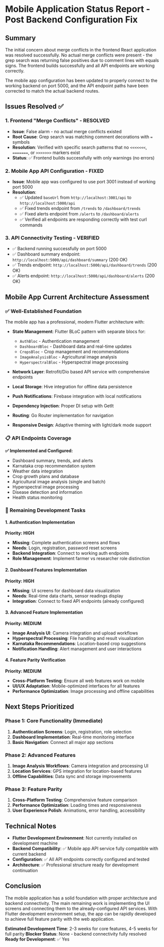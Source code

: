 # Mobile Application Status Report - Post Backend Configuration Fix

## Summary

The initial concern about merge conflicts in the frontend React application was resolved successfully. No actual merge conflicts were present - the grep search was returning false positives due to comment lines with equals signs. The frontend builds successfully and all API endpoints are working correctly.

The mobile app configuration has been updated to properly connect to the working backend on port 5000, and the API endpoint paths have been corrected to match the actual backend routes.

## Issues Resolved ✅

### 1. **Frontend "Merge Conflicts" - RESOLVED**
- **Issue**: False alarm - no actual merge conflicts existed
- **Root Cause**: Grep search was matching comment decorations with `=` symbols
- **Resolution**: Verified with specific search patterns that no `<<<<<<<`, `=======`, or `>>>>>>>` markers exist
- **Status**: ✅ Frontend builds successfully with only warnings (no errors)

### 2. **Mobile App API Configuration - FIXED**
- **Issue**: Mobile app was configured to use port 3001 instead of working port 5000
- **Resolution**: 
  - ✅ Updated `baseUrl` from `http://localhost:3001/api` to `http://localhost:5000/api`
  - ✅ Fixed trends endpoint from `/trends` to `/dashboard/trends` 
  - ✅ Fixed alerts endpoint from `/alerts` to `/dashboard/alerts`
  - ✅ Verified all endpoints are responding correctly with test curl commands

### 3. **API Connectivity Testing - VERIFIED**
- ✅ Backend running successfully on port 5000
- ✅ Dashboard summary endpoint: `http://localhost:5000/api/dashboard/summary` (200 OK)
- ✅ Trends endpoint: `http://localhost:5000/api/dashboard/trends` (200 OK)
- ✅ Alerts endpoint: `http://localhost:5000/api/dashboard/alerts` (200 OK)

## Mobile App Current Architecture Assessment

### ✅ **Well-Established Foundation**
The mobile app has a professional, modern Flutter architecture with:

- **State Management**: Flutter BLoC pattern with separate blocs for:
  - `AuthBloc` - Authentication management
  - `DashboardBloc` - Dashboard data and real-time updates
  - `CropsBloc` - Crop management and recommendations
  - `ImageAnalysisBloc` - Agricultural image analysis
  - `HyperspectralBloc` - Hyperspectral image processing
  
- **Network Layer**: Retrofit/Dio based API service with comprehensive endpoints
- **Local Storage**: Hive integration for offline data persistence
- **Push Notifications**: Firebase integration with local notifications
- **Dependency Injection**: Proper DI setup with GetIt
- **Routing**: Go Router implementation for navigation
- **Responsive Design**: Adaptive theming with light/dark mode support

### 📋 **API Endpoints Coverage**

**✅ Implemented and Configured:**
- Dashboard summary, trends, and alerts
- Karnataka crop recommendation system
- Weather data integration
- Crop growth plans and database
- Agricultural image analysis (single and batch)
- Hyperspectral image processing
- Disease detection and information
- Health status monitoring

### 🚧 **Remaining Development Tasks**

#### 1. **Authentication Implementation** 
**Priority: HIGH**
- **Missing**: Complete authentication screens and flows
- **Needs**: Login, registration, password reset screens
- **Backend Integration**: Connect to working auth endpoints
- **Role Management**: Implement farmer vs researcher role distinction

#### 2. **Dashboard Features Implementation**
**Priority: HIGH**
- **Missing**: UI screens for dashboard data visualization
- **Needs**: Real-time data charts, sensor readings display
- **Integration**: Connect to fixed API endpoints (already configured)

#### 3. **Advanced Feature Implementation**
**Priority: MEDIUM**
- **Image Analysis UI**: Camera integration and upload workflows
- **Hyperspectral Processing**: File handling and result visualization
- **Karnataka Recommendations**: Location-based crop suggestions
- **Notification Handling**: Alert management and user interactions

#### 4. **Feature Parity Verification**
**Priority: MEDIUM**
- **Cross-Platform Testing**: Ensure all web features work on mobile
- **UI/UX Adaptation**: Mobile-optimized interfaces for all features
- **Performance Optimization**: Image processing and offline capabilities

## Next Steps Prioritized

### **Phase 1: Core Functionality (Immediate)**
1. **Authentication Screens**: Login, registration, role selection
2. **Dashboard Implementation**: Real-time monitoring interface
3. **Basic Navigation**: Connect all major app sections

### **Phase 2: Advanced Features**
1. **Image Analysis Workflows**: Camera integration and processing UI
2. **Location Services**: GPS integration for location-based features
3. **Offline Capabilities**: Data sync and storage improvements

### **Phase 3: Feature Parity**
1. **Cross-Platform Testing**: Comprehensive feature comparison
2. **Performance Optimization**: Loading times and responsiveness
3. **User Experience Polish**: Animations, error handling, accessibility

## Technical Notes

- **Flutter Development Environment**: Not currently installed on development machine
- **Backend Compatibility**: ✅ Mobile app API service fully compatible with current backend
- **Configuration**: ✅ All API endpoints correctly configured and tested
- **Architecture**: ✅ Professional structure ready for development continuation

## Conclusion

The mobile application has a solid foundation with proper architecture and backend connectivity. The main remaining work is implementing the UI screens and connecting them to the already-configured API services. With Flutter development environment setup, the app can be rapidly developed to achieve full feature parity with the web application.

**Estimated Development Time**: 2-3 weeks for core features, 4-5 weeks for full parity
**Blocker Status**: None - backend connectivity fully resolved
**Ready for Development**: ✅ Yes